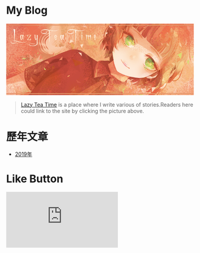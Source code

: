 # My Blog

[![Image](https://raw.githubusercontent.com/LazyTeaTime/LazyTeaTime.github.io/master/Photo/Main_Page_Photo.png)](https://lazyteatime.like.community/)

>[Lazy Tea Time](https://lazyteatime.like.community/) is a place where I write various of stories.Readers here could link to the site by clicking the picture above.

# 歷年文章

* [2019年](https://lazyteatime.github.io/2019/2019 "2019年的文章")

# Like Button
  <iframe class="lc-margin-top-64 lc-margin-bottom-32 lc-mobile" data-v-b66e9a5a="" frameborder="0" src="https://button.like.co/in/embed/lazy_tea_time/button?referrer=LazyTeaTime.github.io&amp;type=wp"> </iframe>
